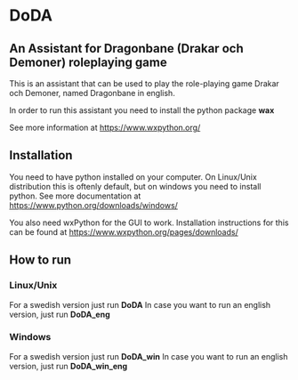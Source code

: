 # DoDA
## An Assistant for Dragonbane (Drakar och Demoner) roleplaying game

This is an assistant that can be used to play the role-playing game Drakar och Demoner,
named Dragonbane in english.

In order to run this assistant you need to
install the python package **wax**

See more information at https://www.wxpython.org/

## Installation

You need to have python installed on your computer.
On Linux/Unix distribution this is oftenly default, but on windows
you need to install python. See more documentation at https://www.python.org/downloads/windows/

You also need wxPython for the GUI to work. Installation instructions
for this can be found at https://www.wxpython.org/pages/downloads/

## How to run

### Linux/Unix

For a swedish version just run **DoDA**
In case you want to run an english version, just run **DoDA_eng**

### Windows

For a swedish version just run **DoDA_win**
In case you want to run an english version, just run **DoDA_win_eng**
